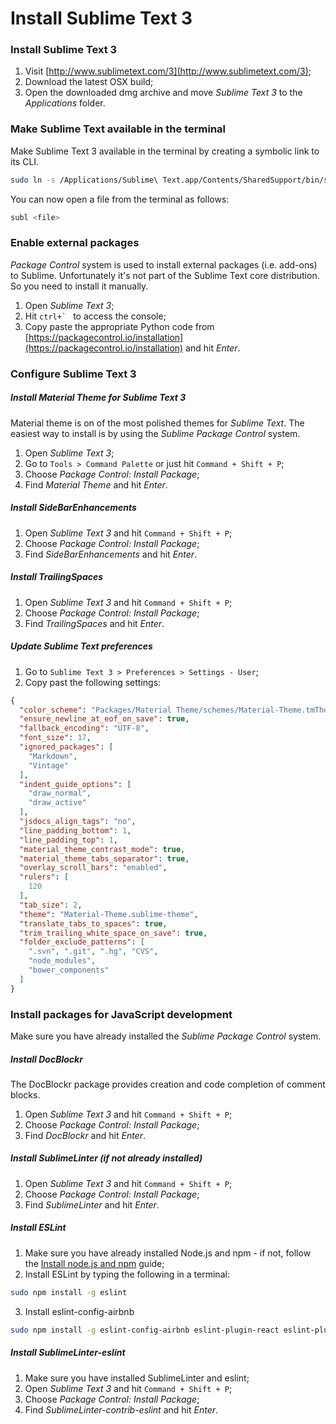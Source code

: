 # Install Sublime Text 3

### Install Sublime Text 3

1. Visit [http://www.sublimetext.com/3](http://www.sublimetext.com/3);
2. Download the latest OSX build;
3. Open the downloaded dmg archive and move _Sublime Text 3_ to the _Applications_ folder.

### Make Sublime Text available in the terminal

Make Sublime Text 3 available in the terminal by creating a symbolic link to its CLI.

```bash
sudo ln -s /Applications/Sublime\ Text.app/Contents/SharedSupport/bin/subl /usr/local/bin/subl
```

You can now open a file from the terminal as follows:

```bash
subl <file>
```

### Enable external packages

_Package Control_ system is used to install external packages (i.e. add-ons) to Sublime. Unfortunately it's not part of the Sublime Text core distribution. So you need to install it manually.

1. Open _Sublime Text 3_;
2. Hit ``ctrl+` `` to access the console;
3. Copy paste the appropriate Python code from [https://packagecontrol.io/installation](https://packagecontrol.io/installation) and hit _Enter_.

### Configure Sublime Text 3

##### Install Material Theme for Sublime Text 3

Material theme is on of the most polished themes for _Sublime Text_. The easiest way to install is by using the _Sublime Package Control_ system.

1. Open _Sublime Text 3_;
2. Go to `Tools > Command Palette` or just hit `Command + Shift + P`;
3. Choose _Package Control: Install Package_;
4. Find _Material Theme_ and hit _Enter_.

##### Install SideBarEnhancements

1. Open _Sublime Text 3_ and hit `Command + Shift + P`;
2. Choose _Package Control: Install Package_;
3. Find _SideBarEnhancements_ and hit _Enter_.

##### Install TrailingSpaces

1. Open _Sublime Text 3_ and hit `Command + Shift + P`;
2. Choose _Package Control: Install Package_;
3. Find _TrailingSpaces_ and hit _Enter_.

##### Update Sublime Text preferences

1. Go to `Sublime Text 3 > Preferences > Settings - User`;
2. Copy past the following settings:

  ```json
  {
    "color_scheme": "Packages/Material Theme/schemes/Material-Theme.tmTheme",
    "ensure_newline_at_eof_on_save": true,
    "fallback_encoding": "UTF-8",
    "font_size": 17,
    "ignored_packages": [
      "Markdown",
      "Vintage"
    ],
    "indent_guide_options": [
      "draw_normal",
      "draw_active"
    ],
    "jsdocs_align_tags": "no",
    "line_padding_bottom": 1,
    "line_padding_top": 1,
    "material_theme_contrast_mode": true,
    "material_theme_tabs_separator": true,
    "overlay_scroll_bars": "enabled",
    "rulers": [
      120
    ],
    "tab_size": 2,
    "theme": "Material-Theme.sublime-theme",
    "translate_tabs_to_spaces": true,
    "trim_trailing_white_space_on_save": true,
    "folder_exclude_patterns": [
      ".svn", ".git", ".hg", "CVS",
      "node_modules",
      "bower_components"
    ]
  }
  ```

### Install packages for JavaScript development

Make sure you have already installed the _Sublime Package Control_ system.

##### Install DocBlockr

The DocBlockr package provides creation and code completion of comment blocks.

1. Open _Sublime Text 3_ and hit `Command + Shift + P`;
2. Choose _Package Control: Install Package_;
3. Find _DocBlockr_ and hit _Enter_.

##### Install SublimeLinter (if not already installed)

1. Open _Sublime Text 3_ and hit `Command + Shift + P`;
2. Choose _Package Control: Install Package_;
3. Find _SublimeLinter_ and hit _Enter_.

##### Install ESLint

1. Make sure you have already installed Node.js and npm - if not, follow the [Install node.js and npm](install-node-npm.md) guide;
2. Install ESLint by typing the following in a terminal:

  ```bash
  sudo npm install -g eslint
  ```
3. Install eslint-config-airbnb

  ```bash
  sudo npm install -g eslint-config-airbnb eslint-plugin-react eslint-plugin-jsx-a11y eslint-plugin-import
  ```

##### Install SublimeLinter-eslint

1. Make sure you have installed SublimeLinter and eslint;
2. Open _Sublime Text 3_ and hit `Command + Shift + P`;
3. Choose _Package Control: Install Package_;
4. Find _SublimeLinter-contrib-eslint_ and hit _Enter_.

